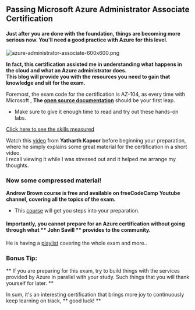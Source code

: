## Passing Microsoft Azure Administrator Associate Certification

#### Just after you are done with the foundation, things are becoming more serious now. You'll need a good practice with Azure for this level.
![azure-administrator-associate-600x600.png](https://cdn.hashnode.com/res/hashnode/image/upload/v1647184133907/9qM-u0VO6.png)

**In fact, this certification assisted me in understanding what happens in the cloud and what an Azure administrator does. <br> This blog will provide you with the resources you need to gain that knowledge and sit for the exam.**

Foremost, the exam code for the certification is AZ-104, as every time with Microsoft , **The [open source documentation](https://docs.microsoft.com/en-us/learn/certifications/exams/az-104)** should be your first leap.

- Make sure to give it enough time to read and try out these hands-on labs. 



 [Click here to see the skills measured](https://query.prod.cms.rt.microsoft.com/cms/api/am/binary/RE4pCWy)


Watch this [video](https://www.youtube.com/watch?v=2nxEF1XswIo&t=427s) from **Yatharth Kapoor** before beginning your preparation, where he simply explains some great material for the certification in a short video. <br> I recall viewing it while I was stressed out and it helped me arrange my thoughts.




### Now some compressed material!
**Andrew Brown course is free and available on freeCodeCamp Youtube channel, covering all the topics of the exam.**

- This [course](https://www.youtube.com/watch?v=10PbGbTUSAg&t=426s) will get you steps into your preparation.


#### Importantly, you cannot prepare for an Azure certification without going through what ** John Savill ** provides to the community.
He is having a [playlist](https://www.youtube.com/watch?v=VOod_VNgdJk&list=PLlVtbbG169nGlGPWs9xaLKT1KfwqREHbs) covering the whole exam and more..


### Bonus Tip:
** If you are preparing for this exam, try to build things with the services provided by Azure in parallel with your study.
Such things that you will thank yourself for later. **

 In sum, it's an interesting certification that brings more joy to continuously keep learning on track, ** good luck! **









